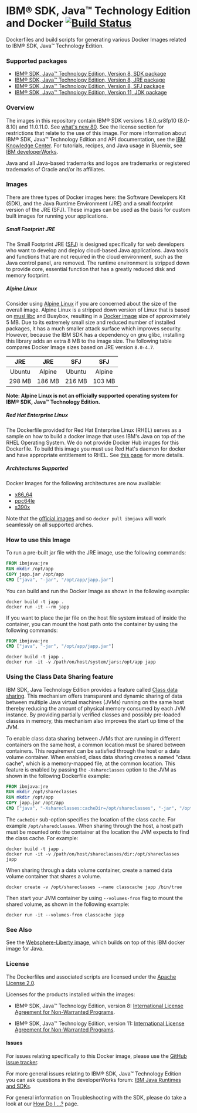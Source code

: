 # IBM® SDK, Java™ Technology Edition and Docker [![Build Status](https://travis-ci.org/ibmruntimes/ci.docker.svg?branch=master)](https://travis-ci.org/ibmruntimes/ci.docker)

Dockerfiles and build scripts for generating various Docker Images related to IBM® SDK, Java™ Technology Edition.

### Supported packages

* [IBM® SDK, Java™ Technology Edition, Version 8, SDK package](8/sdk/ubuntu)
* [IBM® SDK, Java™ Technology Edition, Version 8, JRE package](8/jre/ubuntu)
* [IBM® SDK, Java™ Technology Edition, Version 8, SFJ package](8/sfj/ubuntu)
* [IBM® SDK, Java™ Technology Edition, Version 11, JDK package](11/jdk/ubuntu)
### Overview

The images in this repository contain IBM® SDK versions 1.8.0\_sr8fp10 (8.0-8.10) and 11.0.11.0. See [what's new 80](http://www.ibm.com/support/knowledgecenter/en/SSYKE2_8.0.0/com.ibm.java.lnx.80.doc/diag/preface/changes_80/changes.html). See the license section for restrictions that relate to the use of this image. For more information about IBM® SDK, Java™ Technology Edition and API documentation, see the [IBM Knowledge Center](http://www.ibm.com/support/knowledgecenter/SSYKE2/welcome_javasdk_family.html). For tutorials, recipes, and Java usage in Bluemix, see [IBM developerWorks](http://www.ibm.com/developerworks/java).

Java and all Java-based trademarks and logos are trademarks or registered trademarks of Oracle and/or its affiliates.

### Images

There are three types of Docker images here: the Software Developers Kit (SDK), and the Java Runtime Environment (JRE) and a small footprint version of the JRE (SFJ). These images can be used as the basis for custom built images for running your applications.

##### Small Footprint JRE

The Small Footprint JRE ([SFJ](http://www.ibm.com/support/knowledgecenter/en/SSYKE2_8.0.0/com.ibm.java.lnx.80.doc/user/small_jre.html)) is designed specifically for web developers who want to develop and deploy cloud-based Java applications. Java tools and functions that are not required in the cloud environment, such as the Java control panel, are removed. The runtime environment is stripped down to provide core, essential function that has a greatly reduced disk and memory footprint.

##### Alpine Linux

Consider using [Alpine Linux](http://alpinelinux.org/) if you are concerned about the size of the overall image. Alpine Linux is a stripped down version of Linux that is based on [musl libc](http://wiki.musl-libc.org/wiki/Functional_differences_from_glibc) and Busybox, resulting in a [Docker image](https://hub.docker.com/_/alpine/) size of approximately 5 MB. Due to its extremely small size and reduced number of installed packages, it has a much smaller attack surface which improves security. However, because the IBM SDK has a dependency on gnu glibc, installing this library adds an extra 8 MB to the image size. The following table compares Docker Image sizes based on JRE version `8.0-4.7`.

|   JRE  |   JRE  |   SFJ  |   SFJ  |
|:------:|:------:|:------:|:------:|
| Ubuntu | Alpine | Ubuntu | Alpine |
| 298 MB | 186 MB | 216 MB | 103 MB |

**Note: Alpine Linux is not an officially supported operating system for IBM® SDK, Java™ Technology Edition.**

##### Red Hat Enterprise Linux

The Dockerfile provided for Red Hat Enterprise Linux (RHEL) serves as a sample on how to build a docker image that uses IBM's Java on top of
the RHEL Operating System.  We do not provide Docker Hub images for this Dockerfile.  To build this image you must use Red Hat's daemon for
docker and have appropriate entitlement to RHEL. See [this page](https://access.redhat.com/documentation/en-us/red_hat_enterprise_linux_atomic_host/7/html/getting_started_with_containers/using_red_hat_base_container_images_standard_and_minimal) for more details.

##### Architectures Supported

Docker Images for the following architectures are now available:

-   [x86\_64](https://hub.docker.com/r/amd64/ibmjava/)
-   [ppc64le](https://hub.docker.com/r/ppc64le/ibmjava/)
-   [s390x](https://hub.docker.com/r/s390x/ibmjava/)

Note that the [official images](https://hub.docker.com/_/ibmjava) and so `docker pull ibmjava` will work seamlessly on all supported arches.

### How to use this Image

To run a pre-built jar file with the JRE image, use the following commands:

```dockerfile
FROM ibmjava:jre
RUN mkdir /opt/app
COPY japp.jar /opt/app
CMD ["java", "-jar", "/opt/app/japp.jar"]
```

You can build and run the Docker Image as shown in the following example:

```console
docker build -t japp .
docker run -it --rm japp
```

If you want to place the jar file on the host file system instead of inside the container, you can mount the host path onto the container by using the following commands:

```dockerfile
FROM ibmjava:jre
CMD ["java", "-jar", "/opt/app/japp.jar"]
```

```console
docker build -t japp .
docker run -it -v /path/on/host/system/jars:/opt/app japp
```

### Using the Class Data Sharing feature

IBM SDK, Java Technology Edition provides a feature called [Class data sharing](http://www-01.ibm.com/support/knowledgecenter/SSYKE2_8.0.0/com.ibm.java.lnx.80.doc/diag/understanding/shared_classes.html). This mechanism offers transparent and dynamic sharing of data between multiple Java virtual machines (JVMs) running on the same host thereby reducing the amount of physical memory consumed by each JVM instance. By providing partially verified classes and possibly pre-loaded classes in memory, this mechanism also improves the start up time of the JVM.

To enable class data sharing between JVMs that are running in different containers on the same host, a common location must be shared between containers. This requirement can be satisfied through the host or a data volume container. When enabled, class data sharing creates a named "class cache", which is a memory-mapped file, at the common location. This feature is enabled by passing the `-Xshareclasses` option to the JVM as shown in the following Dockerfile example:

```dockerfile
FROM ibmjava:jre
RUN mkdir /opt/shareclasses
RUN mkdir /opt/app
COPY japp.jar /opt/app
CMD ["java", "-Xshareclasses:cacheDir=/opt/shareclasses", "-jar", "/opt/app/japp.jar"]
```

The `cacheDir` sub-option specifies the location of the class cache. For example `/opt/sharedclasses`. When sharing through the host, a host path must be mounted onto the container at the location the JVM expects to find the class cache. For example:

```console
docker build -t japp .
docker run -it -v /path/on/host/shareclasses/dir:/opt/shareclasses japp
```

When sharing through a data volume container, create a named data volume container that shares a volume.

```console
docker create -v /opt/shareclasses --name classcache japp /bin/true
```

Then start your JVM container by using `--volumes-from` flag to mount the shared volume, as shown in the following example:

```console
docker run -it --volumes-from classcache japp
```

### See Also

See the [Websphere-Liberty image](https://hub.docker.com/_/websphere-liberty/), which builds on top of this IBM docker image for Java.

### License

The Dockerfiles and associated scripts are licensed under the [Apache License 2.0](http://www.apache.org/licenses/LICENSE-2.0.html).

Licenses for the products installed within the images:

-	IBM® SDK, Java™ Technology Edition, version 8: [International License Agreement for Non-Warranted Programs](http://www14.software.ibm.com/cgi-bin/weblap/lap.pl?la_formnum=&li_formnum=L-PMAA-A3Z8P2&title=IBM%AE+SDK%2C+Java%99+Technology+Edition%2C+Version+8.0&l=en).

-	IBM® SDK, Java™ Technology Edition, version 11: [International License Agreement for Non-Warranted Programs](http://www14.software.ibm.com/cgi-bin/weblap/lap.pl?la_formnum=&li_formnum=L-PARM-BMVULC&title=IBM%AE+SDK%2C+Java%99+Technology+Edition%2C+Version+11.0&l=en).
#### Issues

For issues relating specifically to this Docker image, please use the [GitHub issue tracker](https://github.com/ibmruntimes/ci.docker/issues).

For more general issues relating to IBM® SDK, Java™ Technology Edition you can ask questions in the developerWorks forum: [IBM Java Runtimes and SDKs](https://www.ibm.com/developerworks/community/forums/html/forum?id=11111111-0000-0000-0000-000000000367).

For general information on Troubleshooting with the SDK, please do take a look at our [How Do I ...?](http://www.ibm.com/developerworks/java/jdk/howdoi/) page.
